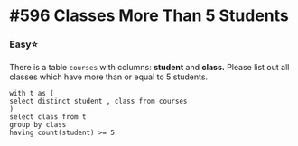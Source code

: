 # \#596 Classes More Than 5 Students

### Easy:star:

There is a table `courses` with columns: **student** and **class.** Please list out all classes which have more than or equal to 5 students.

```text
with t as (
select distinct student , class from courses
)
select class from t
group by class
having count(student) >= 5 
```



